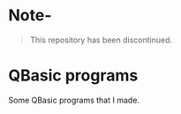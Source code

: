 # Note-
> This repository has been discontinued.
# QBasic programs 
Some QBasic programs that I made.
